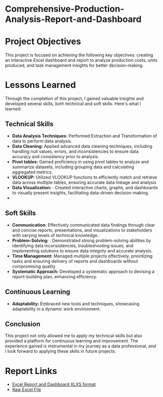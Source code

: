 # Comprehensive-Production-Analysis-Report-and-Dashboard


# Project Objectives

This project is focused on achieving the following key objectives: creating an interactive Excel dashboard and report to analyze production costs, units produced, and task management insights for better decision-making.

# Lessons Learned

Through the completion of this project, I gained valuable insights and developed several skills, both technical and soft skills. Here's what I learned:

## Technical Skills

- **Data Analysis Techniques:** Performed Extraction and Transformation of data to perform data analysis.
- **Data Cleaning:** Applied advanced data cleaning techniques, including handling null values, errors, and inconsistencies to ensure data accuracy and consistency prior to analysis.
- **Pivot tables:** Gained proficiency in using pivot tables to analyze and summarize datasets, including grouping data and calculating aggregated metrics.
- **VLOOKUP:** Utilized VLOOKUP functions to efficiently match and retrieve data across multiple tables, ensuring accurate data linkage and analysis
- **Data Visualization:** : Created interactive charts, graphs, and dashboards to visually present insights, facilitating data-driven decision-making.
- 

## Soft Skills

- **Communication:** Effectively communicated data findings through clear and concise reports, presentations, and visualizations to stakeholders with varying levels of technical knowledge..
- **Problem-Solving:** : Demonstrated strong problem-solving abilities by identifying data inconsistencies, troubleshooting issues, and implementing solutions to ensure data integrity and accurate analysis.
- **Time Management:** Managed multiple projects effectively, prioritizing tasks and ensuring delivery of reports and dashboards without compromising quality
- **Systematic Approach:** Developed a systematic approach to devising a report-building plan, enhancing efficiency.

## Continuous Learning

- **Adaptability:** Embraced new tools and techniques, showcasing adaptability in a dynamic work environment.

## Conclusion

This project not only allowed me to apply my technical skills but also provided a platform for continuous learning and improvement. The experience gained is instrumental in my journey as a data professional, and I look forward to applying these skills in future projects.

# Report Links

- [Excel Report and Dashboard XLXS format]([https://github.com/pradeep-the-analyst/excel-AtliQ-Reports/blob/main/AtliQ%20Customer%20Performance%20Report.pdf](https://github.com/ArbazKhan132000/Comprehensive-Production-Analysis-Report-and-Dashboard/blob/main/Excel%20Report%20and%20Dashboard/Excel%20report%20and%20dashboard.xlsx))
- [Raw Excel File](https://github.com/ArbazKhan132000/Comprehensive-Production-Analysis-Report-and-Dashboard/tree/main/Raw%20Excel%20File)

